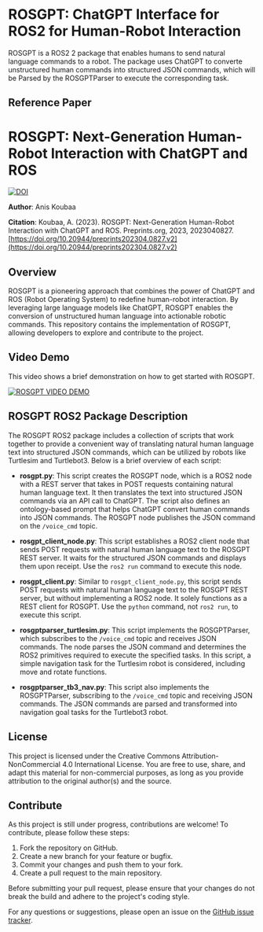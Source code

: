 # ROSGPT: ChatGPT Interface for ROS2 for Human-Robot Interaction

ROSGPT is a ROS2 2 package that enables humans to send natural language commands to a robot. 
The package uses ChatGPT to converte unstructured human commands into structured JSON commands, which will be Parsed by the ROSGPTParser to execute the corresponding task. 

## Reference Paper

# ROSGPT: Next-Generation Human-Robot Interaction with ChatGPT and ROS

[![DOI](https://img.shields.io/badge/DOI-10.20944%2Fpreprints202304.0827.v2-blue)](https://doi.org/10.20944/preprints202304.0827.v2)

**Author**: Anis Koubaa

**Citation**: Koubaa, A. (2023). ROSGPT: Next-Generation Human-Robot Interaction with ChatGPT and ROS. Preprints.org, 2023, 2023040827. [https://doi.org/10.20944/preprints202304.0827.v2](https://doi.org/10.20944/preprints202304.0827.v2)

## Overview

ROSGPT is a pioneering approach that combines the power of ChatGPT and ROS (Robot Operating System) to redefine human-robot interaction. By leveraging large language models like ChatGPT, ROSGPT enables the conversion of unstructured human language into actionable robotic commands. This repository contains the implementation of ROSGPT, allowing developers to explore and contribute to the project.


## Video Demo

This video shows a brief demonstration on how to get started with ROSGPT. 

[![ROSGPT VIDEO DEMO](https://img.youtube.com/vi/urkQD-hB5Hg/0.jpg)](https://www.youtube.com/watch?v=urkQD-hB5Hg)


## ROSGPT ROS2 Package Description 

The ROSGPT ROS2 package includes a collection of scripts that work together to provide a convenient way of translating natural human language text into structured JSON commands, which can be utilized by robots like Turtlesim and Turtlebot3. Below is a brief overview of each script:

- **rosgpt.py**: This script creates the ROSGPT node, which is a ROS2 node with a REST server that takes in POST requests containing natural human language text. It then translates the text into structured JSON commands via an API call to ChatGPT. The script also defines an ontology-based prompt that helps ChatGPT convert human commands into JSON commands. The ROSGPT node publishes the JSON command on the `/voice_cmd` topic.

- **rosgpt_client_node.py**: This script establishes a ROS2 client node that sends POST requests with natural human language text to the ROSGPT REST server. It waits for the structured JSON commands and displays them upon receipt. Use the `ros2 run` command to execute this node.

- **rosgpt_client.py**: Similar to `rosgpt_client_node.py`, this script sends POST requests with natural human language text to the ROSGPT REST server, but without implementing a ROS2 node. It solely functions as a REST client for ROSGPT. Use the `python` command, not `ros2 run`, to execute this script.

- **rosgptparser_turtlesim.py**: This script implements the ROSGPTParser, which subscribes to the `/voice_cmd` topic and receives JSON commands. The node parses the JSON command and determines the ROS2 primitives required to execute the specified tasks. In this script, a simple navigation task for the Turtlesim robot is considered, including move and rotate functions.

- **rosgptparser_tb3_nav.py**: This script also implements the ROSGPTParser, subscribing to the `/voice_cmd` topic and receiving JSON commands. The JSON commands are parsed and transformed into navigation goal tasks for the Turtlebot3 robot.



## License

This project is licensed under the Creative Commons Attribution-NonCommercial 4.0 International License. You are free to use, share, and adapt this material for non-commercial purposes, as long as you provide attribution to the original author(s) and the source.

## Contribute

As this project is still under progress, contributions are welcome! To contribute, please follow these steps:

1. Fork the repository on GitHub.
2. Create a new branch for your feature or bugfix.
3. Commit your changes and push them to your fork.
4. Create a pull request to the main repository.

Before submitting your pull request, please ensure that your changes do not break the build and adhere to the project's coding style.

For any questions or suggestions, please open an issue on the [GitHub issue tracker](https://github.com/aniskoubaa/rosgpt/issues).


